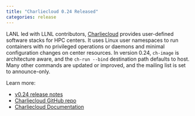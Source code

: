 ```yaml
---
title: "Charliecloud 0.24 Released"
categories: release
---
```


LANL led with LLNL contributors, [Charliecloud](https://github.com/hpc/charliecloud) provides user-defined software stacks for HPC centers. It uses Linux user namespaces to run containers with no privileged operations or daemons and minimal configuration changes on center resources. In version 0.24, `ch-image` is architecture aware, and the `ch-run --bind` destination path defaults to host. Many other commands are updated or improved, and the mailing list is set to announce-only.

Learn more:
- [v0.24 release notes](https://github.com/hpc/charliecloud/releases/tag/v0.24)
- [Charliecloud GitHub repo](https://github.com/hpc/charliecloud)
- [Charliecloud Documentation](https://hpc.github.io/charliecloud)
